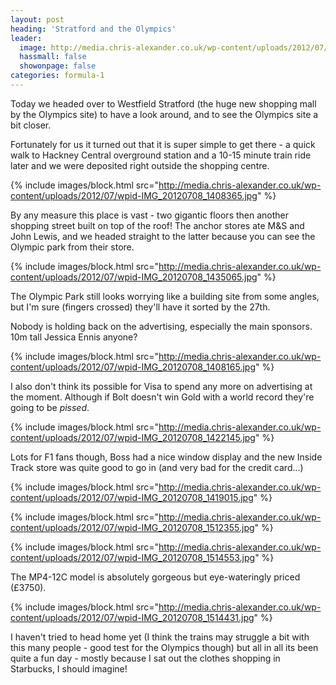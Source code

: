 ```yaml
---
layout: post
heading: 'Stratford and the Olympics'
leader:
  image: http://media.chris-alexander.co.uk/wp-content/uploads/2012/07/wpid-IMG_20120708_1435065.jpg
  hassmall: false
  showonpage: false
categories: formula-1
---
```


Today we headed over to Westfield Stratford (the huge new shopping mall by the Olympics site) to have a look around, and to see the Olympics site a bit closer. 

Fortunately for us it turned out that it is super simple to get there - a quick walk to Hackney Central overground station and a 10-15 minute train ride later and we were deposited right outside the shopping centre. 

{% include images/block.html src="http://media.chris-alexander.co.uk/wp-content/uploads/2012/07/wpid-IMG_20120708_1408365.jpg" %}

By any measure this place is vast - two gigantic floors then another shopping street built on top of the roof! The anchor stores ate M&amp;S and John Lewis, and we headed straight to the latter because you can see the Olympic park from their store.

{% include images/block.html src="http://media.chris-alexander.co.uk/wp-content/uploads/2012/07/wpid-IMG_20120708_1435065.jpg" %}

The Olympic Park still looks worrying like a building site from some angles, but I'm sure (fingers crossed) they'll have it sorted by the 27th.

Nobody is holding back on the advertising, especially the main sponsors. 10m tall Jessica Ennis anyone? 

{% include images/block.html src="http://media.chris-alexander.co.uk/wp-content/uploads/2012/07/wpid-IMG_20120708_1408165.jpg" %}

I also don't think its possible for Visa to spend any more on advertising at the moment. Although if Bolt doesn't win Gold with a world record they're going to be *pissed*.

{% include images/block.html src="http://media.chris-alexander.co.uk/wp-content/uploads/2012/07/wpid-IMG_20120708_1422145.jpg" %}

Lots for F1 fans though, Boss had a nice window display and the new Inside Track store was quite good to go in (and very bad for the credit card...)

{% include images/block.html src="http://media.chris-alexander.co.uk/wp-content/uploads/2012/07/wpid-IMG_20120708_1419015.jpg" %}

{% include images/block.html src="http://media.chris-alexander.co.uk/wp-content/uploads/2012/07/wpid-IMG_20120708_1512355.jpg" %}

{% include images/block.html src="http://media.chris-alexander.co.uk/wp-content/uploads/2012/07/wpid-IMG_20120708_1514553.jpg" %}

The MP4-12C model is absolutely gorgeous but eye-wateringly priced (£3750).

{% include images/block.html src="http://media.chris-alexander.co.uk/wp-content/uploads/2012/07/wpid-IMG_20120708_1514431.jpg" %}

I haven't tried to head home yet (I think the trains may struggle a bit with this many people - good test for the Olympics though) but all in all its been quite a fun day - mostly because I sat out the clothes shopping in Starbucks, I should imagine!
